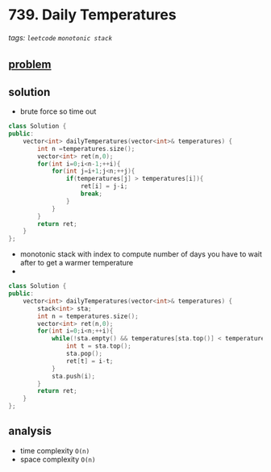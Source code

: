 # 739. Daily Temperatures

###### tags: `leetcode` `monotonic stack`

## [problem](https://leetcode.com/problems/daily-temperatures/)

## solution
- brute force so time out
```c++
class Solution {
public:
    vector<int> dailyTemperatures(vector<int>& temperatures) {
        int n =temperatures.size();
        vector<int> ret(n,0);
        for(int i=0;i<n-1;++i){
            for(int j=i+1;j<n;++j){
                if(temperatures[j] > temperatures[i]){
                    ret[i] = j-i;
                    break;
                }
            }
        }
        return ret;
    }
};
```
- monotonic stack with index to compute number of days you have to wait after to get a warmer temperature
- 
```c++
class Solution {
public:
    vector<int> dailyTemperatures(vector<int>& temperatures) {
        stack<int> sta;
        int n = temperatures.size();
        vector<int> ret(n,0);
        for(int i=0;i<n;++i){
            while(!sta.empty() && temperatures[sta.top()] < temperatures[i] ){
                int t = sta.top();
                sta.pop();
                ret[t] = i-t;
            }
            sta.push(i);
        }
        return ret;
    }
};

```
## analysis
- time complexity `O(n)`
- space complexity `O(n)`